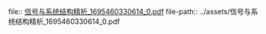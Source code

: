 file:: [信号与系统结构精析_1695460330614_0.pdf](../assets/信号与系统结构精析_1695460330614_0.pdf)
file-path:: ../assets/信号与系统结构精析_1695460330614_0.pdf
